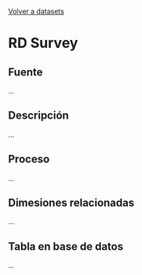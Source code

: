 [Volver a datasets](../datasets.md)

# RD Survey

## Fuente
...

## Descripción
...

## Proceso
...

## Dimesiones relacionadas
...

## Tabla en base de datos
...


